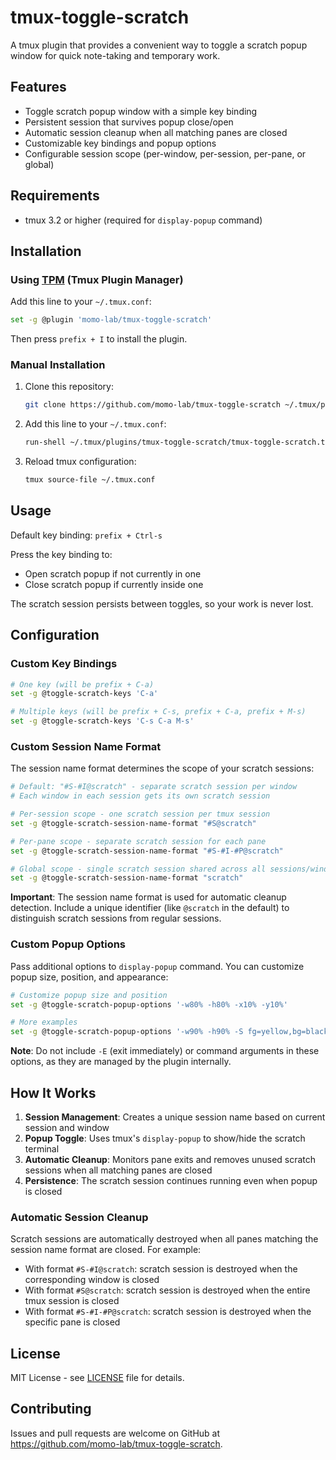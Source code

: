 # tmux-toggle-scratch

A tmux plugin that provides a convenient way to toggle a scratch popup window for quick note-taking
and temporary work.

## Features

- Toggle scratch popup window with a simple key binding
- Persistent session that survives popup close/open
- Automatic session cleanup when all matching panes are closed
- Customizable key bindings and popup options
- Configurable session scope (per-window, per-session, per-pane, or global)

## Requirements

- tmux 3.2 or higher (required for `display-popup` command)

## Installation

### Using [TPM](https://github.com/tmux-plugins/tpm) (Tmux Plugin Manager)

Add this line to your `~/.tmux.conf`:

```bash
set -g @plugin 'momo-lab/tmux-toggle-scratch'
```

Then press `prefix + I` to install the plugin.

### Manual Installation

1. Clone this repository:

   ```bash
   git clone https://github.com/momo-lab/tmux-toggle-scratch ~/.tmux/plugins/tmux-toggle-scratch
   ```

2. Add this line to your `~/.tmux.conf`:

   ```bash
   run-shell ~/.tmux/plugins/tmux-toggle-scratch/tmux-toggle-scratch.tmux
   ```

3. Reload tmux configuration:
   ```bash
   tmux source-file ~/.tmux.conf
   ```

## Usage

Default key binding: `prefix + Ctrl-s`

Press the key binding to:

- Open scratch popup if not currently in one
- Close scratch popup if currently inside one

The scratch session persists between toggles, so your work is never lost.

## Configuration

### Custom Key Bindings

```bash
# One key (will be prefix + C-a)
set -g @toggle-scratch-keys 'C-a'

# Multiple keys (will be prefix + C-s, prefix + C-a, prefix + M-s)
set -g @toggle-scratch-keys 'C-s C-a M-s'
```

### Custom Session Name Format

The session name format determines the scope of your scratch sessions:

```bash
# Default: "#S-#I@scratch" - separate scratch session per window
# Each window in each session gets its own scratch session

# Per-session scope - one scratch session per tmux session
set -g @toggle-scratch-session-name-format "#S@scratch"

# Per-pane scope - separate scratch session for each pane
set -g @toggle-scratch-session-name-format "#S-#I-#P@scratch"

# Global scope - single scratch session shared across all sessions/windows
set -g @toggle-scratch-session-name-format "scratch"
```

**Important**: The session name format is used for automatic cleanup detection. Include a unique
identifier (like `@scratch` in the default) to distinguish scratch sessions from regular sessions.

### Custom Popup Options

Pass additional options to `display-popup` command. You can customize popup size, position, and
appearance:

```bash
# Customize popup size and position
set -g @toggle-scratch-popup-options '-w80% -h80% -x10% -y10%'

# More examples
set -g @toggle-scratch-popup-options '-w90% -h90% -S fg=yellow,bg=black'
```

**Note**: Do not include `-E` (exit immediately) or command arguments in these options, as they are
managed by the plugin internally.

## How It Works

1. **Session Management**: Creates a unique session name based on current session and window
2. **Popup Toggle**: Uses tmux's `display-popup` to show/hide the scratch terminal
3. **Automatic Cleanup**: Monitors pane exits and removes unused scratch sessions when all matching
   panes are closed
4. **Persistence**: The scratch session continues running even when popup is closed

### Automatic Session Cleanup

Scratch sessions are automatically destroyed when all panes matching the session name format are
closed. For example:
- With format `#S-#I@scratch`: scratch session is destroyed when the corresponding window is closed
- With format `#S@scratch`: scratch session is destroyed when the entire tmux session is closed  
- With format `#S-#I-#P@scratch`: scratch session is destroyed when the specific pane is closed

## License

MIT License - see [LICENSE](LICENSE) file for details.

## Contributing

Issues and pull requests are welcome on GitHub at https://github.com/momo-lab/tmux-toggle-scratch.